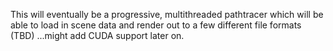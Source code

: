 This will eventually be a progressive, multithreaded pathtracer which will be able to load in scene data and render out to a few different file formats (TBD) 
...might add CUDA support later on.
